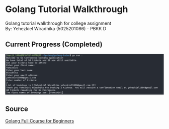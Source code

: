 # Golang Tutorial Walkthrough

Golang tutorial walkthrough for college assignment <br />
By: Yehezkiel Wiradhika (5025201086) - PBKK D

## Current Progress (Completed)

![Progress](/assets/progress.png)

## Source

[Golang Full Course for Beginners](https://www.youtube.com/watch?v=yyUHQIec83I&t=1s)
